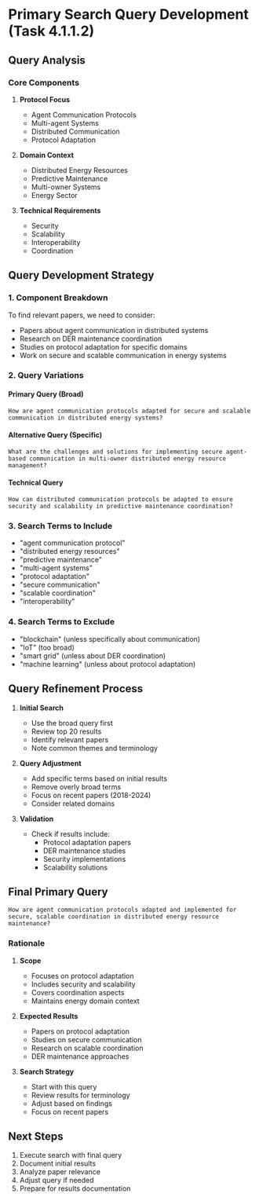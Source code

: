 # Primary Search Query Development (Task 4.1.1.2)

## Query Analysis

### Core Components
1. **Protocol Focus**
   - Agent Communication Protocols
   - Multi-agent Systems
   - Distributed Communication
   - Protocol Adaptation

2. **Domain Context**
   - Distributed Energy Resources
   - Predictive Maintenance
   - Multi-owner Systems
   - Energy Sector

3. **Technical Requirements**
   - Security
   - Scalability
   - Interoperability
   - Coordination

## Query Development Strategy

### 1. Component Breakdown
To find relevant papers, we need to consider:
- Papers about agent communication in distributed systems
- Research on DER maintenance coordination
- Studies on protocol adaptation for specific domains
- Work on secure and scalable communication in energy systems

### 2. Query Variations

#### Primary Query (Broad)
```
How are agent communication protocols adapted for secure and scalable communication in distributed energy systems?
```

#### Alternative Query (Specific)
```
What are the challenges and solutions for implementing secure agent-based communication in multi-owner distributed energy resource management?
```

#### Technical Query
```
How can distributed communication protocols be adapted to ensure security and scalability in predictive maintenance coordination?
```

### 3. Search Terms to Include
- "agent communication protocol"
- "distributed energy resources"
- "predictive maintenance"
- "multi-agent systems"
- "protocol adaptation"
- "secure communication"
- "scalable coordination"
- "interoperability"

### 4. Search Terms to Exclude
- "blockchain" (unless specifically about communication)
- "IoT" (too broad)
- "smart grid" (unless about DER coordination)
- "machine learning" (unless about protocol adaptation)

## Query Refinement Process

1. **Initial Search**
   - Use the broad query first
   - Review top 20 results
   - Identify relevant papers
   - Note common themes and terminology

2. **Query Adjustment**
   - Add specific terms based on initial results
   - Remove overly broad terms
   - Focus on recent papers (2018-2024)
   - Consider related domains

3. **Validation**
   - Check if results include:
     - Protocol adaptation papers
     - DER maintenance studies
     - Security implementations
     - Scalability solutions

## Final Primary Query

```
How are agent communication protocols adapted and implemented for secure, scalable coordination in distributed energy resource maintenance?
```

### Rationale
1. **Scope**
   - Focuses on protocol adaptation
   - Includes security and scalability
   - Covers coordination aspects
   - Maintains energy domain context

2. **Expected Results**
   - Papers on protocol adaptation
   - Studies on secure communication
   - Research on scalable coordination
   - DER maintenance approaches

3. **Search Strategy**
   - Start with this query
   - Review results for terminology
   - Adjust based on findings
   - Focus on recent papers

## Next Steps

1. Execute search with final query
2. Document initial results
3. Analyze paper relevance
4. Adjust query if needed
5. Prepare for results documentation 